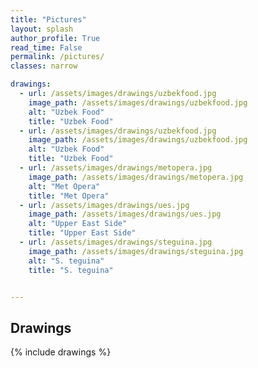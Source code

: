 ```yaml
---
title: "Pictures"
layout: splash
author_profile: True
read_time: False
permalink: /pictures/
classes: narrow

drawings:
  - url: /assets/images/drawings/uzbekfood.jpg
    image_path: /assets/images/drawings/uzbekfood.jpg
    alt: "Uzbek Food"
    title: "Uzbek Food"
  - url: /assets/images/drawings/uzbekfood.jpg
    image_path: /assets/images/drawings/uzbekfood.jpg
    alt: "Uzbek Food"
    title: "Uzbek Food"
  - url: /assets/images/drawings/metopera.jpg
    image_path: /assets/images/drawings/metopera.jpg
    alt: "Met Opera"
    title: "Met Opera"
  - url: /assets/images/drawings/ues.jpg
    image_path: /assets/images/drawings/ues.jpg
    alt: "Upper East Side"
    title: "Upper East Side"
  - url: /assets/images/drawings/steguina.jpg
    image_path: /assets/images/drawings/steguina.jpg
    alt: "S. teguina"
    title: "S. teguina"


---
```


## Drawings

{% include drawings %}

